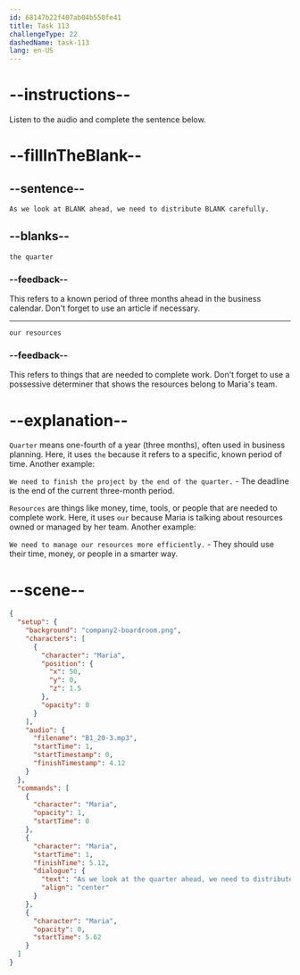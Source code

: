```yaml
---
id: 68147b22f407ab04b550fe41
title: Task 113
challengeType: 22
dashedName: task-113
lang: en-US
---
```


<!-- (Audio) Maria: As we look at the quarter ahead, we need to distribute our resources carefully. -->

# --instructions--

Listen to the audio and complete the sentence below.

# --fillInTheBlank--

## --sentence--

`As we look at BLANK ahead, we need to distribute BLANK carefully.`

## --blanks--

`the quarter`

### --feedback--

This refers to a known period of three months ahead in the business calendar. Don't forget to use an article if necessary.

---

`our resources`

### --feedback--

This refers to things that are needed to complete work. Don't forget to use a possessive determiner that shows the resources belong to Maria's team.

# --explanation--

`Quarter` means one-fourth of a year (three months), often used in business planning. Here, it uses `the` because it refers to a specific, known period of time. Another example:

`We need to finish the project by the end of the quarter.` - The deadline is the end of the current three-month period.

`Resources` are things like money, time, tools, or people that are needed to complete work. Here, it uses `our` because Maria is talking about resources owned or managed by her team. Another example:

`We need to manage our resources more efficiently.` - They should use their time, money, or people in a smarter way.

# --scene--

```json
{
  "setup": {
    "background": "company2-boardroom.png",
    "characters": [
      {
        "character": "Maria",
        "position": {
          "x": 50,
          "y": 0,
          "z": 1.5
        },
        "opacity": 0
      }
    ],
    "audio": {
      "filename": "B1_20-3.mp3",
      "startTime": 1,
      "startTimestamp": 0,
      "finishTimestamp": 4.12
    }
  },
  "commands": [
    {
      "character": "Maria",
      "opacity": 1,
      "startTime": 0
    },
    {
      "character": "Maria",
      "startTime": 1,
      "finishTime": 5.12,
      "dialogue": {
        "text": "As we look at the quarter ahead, we need to distribute our resources carefully.",
        "align": "center"
      }
    },
    {
      "character": "Maria",
      "opacity": 0,
      "startTime": 5.62
    }
  ]
}
```

